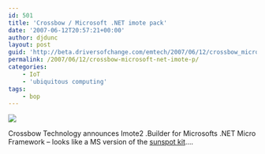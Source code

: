 ```yaml
---
id: 501
title: 'Crossbow / Microsoft .NET imote pack'
date: '2007-06-12T20:57:21+00:00'
author: djdunc
layout: post
guid: 'http://beta.driversofchange.com/emtech/2007/06/12/crossbow_microsoft_net_imote_p/'
permalink: /2007/06/12/crossbow-microsoft-net-imote-p/
categories:
    - IoT
    - 'ubiquitous computing'
tags:
    - bop
---
```


[![](https://i0.wp.com/www.xbow.com/Products/Product_images/Wireless_images/Imote2_Kit.jpg?w=253)](http://www.xbow.com/Products/wImote2_Builder.aspx "Crossbow Technology : Wireless Sensor Networks : Untitled Page")

Crossbow Technology announces Imote2 .Builder for Microsofts .NET Micro Framework – looks like a MS version of the [sunspot kit](http://en.wikipedia.org/wiki/Sun_SPOT)….